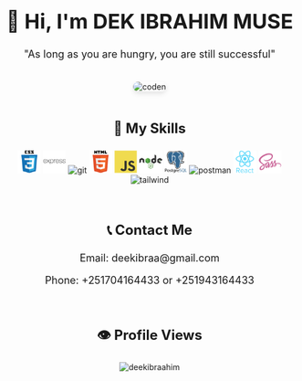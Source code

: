 <div align="center">
  <h1 style="font-size: 36px;">👋 Hi, I'm DEK IBRAHIM MUSE</h1>
  <p style="font-size: 18px;">"As long as you are hungry, you are still successful"</p>
  <img src="https://media4.giphy.com/media/v1.Y2lkPTc5MGI3NjExYmI2MjBhMjRlMzAxOTdlNGMxZDNjNTc1MzYxYjJiZjM3YTQ3MDdhYSZlcD12MV9pbnRlcm5hbF9naWZzX2dpZklkJmN0PWc/Y4ak9Ki2GZCbJxAnJD/giphy.gif" alt="coden" style="border-radius: 10px; box-shadow: 0 4px 8px rgba(0, 0, 0, 0.1); width: 300px; height: 200px; margin-top: 20px;">
</div>

<br>

<div align="center">
  <h3 style="font-size: 24px;">💼 My Skills</h3>
  <p>
    <img src="https://raw.githubusercontent.com/devicons/devicon/master/icons/css3/css3-original-wordmark.svg" alt="css3" width="40" height="40"/>
    <img src="https://raw.githubusercontent.com/devicons/devicon/master/icons/express/express-original-wordmark.svg" alt="express" width="40" height="40"/>
    <img src="https://www.vectorlogo.zone/logos/git-scm/git-scm-icon.svg" alt="git" width="40" height="40"/>
    <img src="https://raw.githubusercontent.com/devicons/devicon/master/icons/html5/html5-original-wordmark.svg" alt="html5" width="40" height="40"/>
    <img src="https://raw.githubusercontent.com/devicons/devicon/master/icons/javascript/javascript-original.svg" alt="javascript" width="40" height="40"/>
    <img src="https://raw.githubusercontent.com/devicons/devicon/master/icons/nodejs/nodejs-original-wordmark.svg" alt="nodejs" width="40" height="40"/>
    <img src="https://raw.githubusercontent.com/devicons/devicon/master/icons/postgresql/postgresql-original-wordmark.svg" alt="postgresql" width="40" height="40"/>
    <img src="https://www.vectorlogo.zone/logos/getpostman/getpostman-icon.svg" alt="postman" width="40" height="40"/>
    <img src="https://raw.githubusercontent.com/devicons/devicon/master/icons/react/react-original-wordmark.svg" alt="react" width="40" height="40"/>
    <img src="https://raw.githubusercontent.com/devicons/devicon/master/icons/sass/sass-original.svg" alt="sass" width="40" height="40"/>
    <img src="https://www.vectorlogo.zone/logos/tailwindcss/tailwindcss-icon.svg" alt="tailwind" width="40" height="40"/>
  </p>
</div>

<br>

<div align="center">
  <h3 style="font-size: 24px;">📞 Contact Me</h3>
  <p style="font-size: 18px;">Email: deekibraa@gmail.com</p>
  <p style="font-size: 18px;">Phone: +251704164433 or +251943164433</p>
</div>

<br>

<div align="center">
  <h3 style="font-size: 24px;">👁️ Profile Views</h3>
  <img src="https://komarev.com/ghpvc/?username=deekibraahim&label=Profile%20views&color=0e75b6&style=flat" alt="deekibraahim" />
</div>
